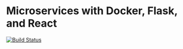 # Microservices with Docker, Flask, and React

[![Build Status](https://travis-ci.org/testdrivenio/testdriven-app-2.5.svg?branch=master)](https://travis-ci.org/testdrivenio/testdriven-app-2.5)
